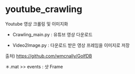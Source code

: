 # youtube_crawling
Youtube 영상 크롤링 및 이미지화

 - Crawling_main.py : 유튜브 영상 다운로드

 - Video2Image.py   : 다운로드 받은 영상 프레임을 이미지로 저장

출처) https://github.com/wmcnally/GolfDB

＊.mat >> events : 샷 Frame
